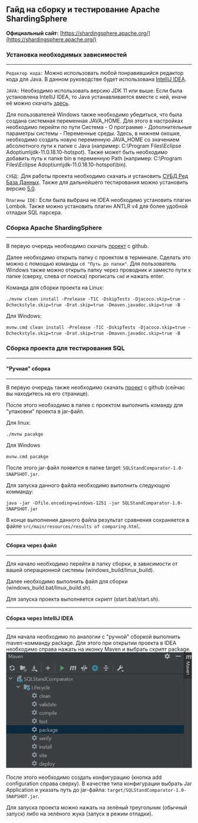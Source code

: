 ## Гайд на сборку и тестирование Apache ShardingSphere

**Официальный сайт:** [https://shardingsphere.apache.org/](https://shardingsphere.apache.org/)

### Установка необходимых зависимостей

<hr>

`Редактор кода:` Можно использовать любой понравившийся редактор кода для Java. В данном руководстве будет использована [IntelliJ IDEA](https://www.jetbrains.com/ru-ru/idea/download).

`JAVA:` Необходимо использовать версию JDK 11 или выше. Если была установлена IntelliJ IDEA, то Java устанавливается вместе с ней, иначе её можно скачать [здесь](https://adoptium.net/temurin/releases/?version=11).

Для пользователей Windows также необходимо убедиться, что была создана системная переменная JAVA_HOME. Для этого в настройках необходимо перейти по пути Система - О программе - Дополнительные параметры системы - Переменные среды. Здесь, в нижнем окошке, необходимо создать новую переменную JAVA_HOME со значением абсолютного пути к папке с Java (например: C:\Program Files\Eclipse Adoptium\jdk-11.0.18.10-hotspot). Также может быть необходимо добавить путь к папке bin в переменную Path (например: C:\Program Files\Eclipse Adoptium\jdk-11.0.18.10-hotspot\bin).

`СУБД:` Для работы проекта необходимо скачать и установить [СУБД Ред База Данных](https://reddatabase.ru/ru/downloads/rdb30/). Также для дальнейшего тестирования можно установить версию [5.0](https://reddatabase.ru/ru/downloads/rdb50/).

`Плагины IDE:` Если была выбрана не IDEA необходимо установить плагин Lombok. Также можно установить плагин ANTLR v4 для более удобной отладки SQL парсера.

### Сборка Apache ShardingSphere

<hr>

В первую очередь необходимо скачать [проект](https://github.com/red-soft-ru/shardingsphere) с github.

Далее необходимо открыть папку с проектом в терминале. Сделать это можно с помощью команды `cd "Путь до папки"`. Для пользователь Windows также можно открыть папку через проводник и заместо пути к папке (сверху, слева от поиска) прописать `cmd` и нажать enter.

Команда для сборки проекта на Linux:

```
./mvnw clean install -Prelease -T1C -DskipTests -Djacoco.skip=true -Dcheckstyle.skip=true -Drat.skip=true -Dmaven.javadoc.skip=true -B
```

Для Windows:
```
mvnw.cmd clean install -Prelease -T1C -DskipTests -Djacoco.skip=true -Dcheckstyle.skip=true -Drat.skip=true -Dmaven.javadoc.skip=true -B
```

### Сборка проекта для тестирования SQL

<hr>

#### "Ручная" сборка

<hr>

В первую очередь также необходимо скачать [проект](https://github.com/TedCraft/FirebirdShardingSQLComparingTool) с github (сейчас вы находитесь на его странице).

После этого необходимо в папке с проектом выполнить команду для "упаковки" проекта в jar-файл.

Для linux:

```
./mvnw pacakge
```

Для Windows

```
mvnw.cmd pacakge
```

После этого jar-файл появится в папке target: `SQLStandComparator-1.0-SNAPSHOT.jar`.

Для запуска данного файла необходимо выполнить следующую комманду:

```
java -jar -Dfile.encoding=windows-1251 -jar SQLStandComparator-1.0-SNAPSHOT.jar
```

В конце выполнения данного файла результат сравнения сохраняется в файле `src/main/resources/results of comparing.html`.

<hr>

#### Сборка через файл

<hr>

Для начало необходимо перейти в папку сборки, в зависимости от вашей операционной системы (windows_build/linux_build).

Далее необходимо выполнить файл для сборки (windows_build.bat/linux_build.sh).

Для запуска проекта выполняется скрипт (start.bat/start.sh).

<hr>

#### Сборка через IntelliJ IDEA

<hr>

Для начала необходимо по аналогии с "ручной" сборкой выполнить maven-комманду package. Для этого при открытии проекта в IDEA необходимо справа нажать на иконку Maven и выбрать скрипт package.
![](img/package.png)

После этого необходимо создать конфигурацию (кнопка add configuration справа сверху). В качестве типа конфигурации выбрать Jar Application и указать путь до jar-файла: `target/SQLStandComparator-1.0-SNAPSHOT.jar`.

Для запуска проекта можно нажать на зелёный треугольник (обычный запуск) либо на зелёного жука (запуск в режим отладки).

##
